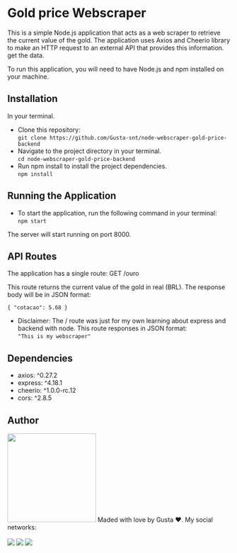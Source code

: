 # Gold price Webscraper

This is a simple Node.js application that acts as a web scraper to retrieve the current value of the gold. The application uses Axios and Cheerio library to make an HTTP request to an external API that provides this information.
get the data.

To run this application, you will need to have Node.js and npm installed on your machine.

## Installation

  In your terminal.
- Clone this repository:  
  `git clone https://github.com/Gusta-snt/node-webscraper-gold-price-backend`   
- Navigate to the project directory in your terminal.   
  `cd node-webscraper-gold-price-backend`   
- Run npm install to install the project dependencies.   
  `npm install`

## Running the Application

- To start the application, run the following command in your terminal:   
  `npm start`   

The server will start running on port 8000.

## API Routes

The application has a single route:
GET /ouro

This route returns the current value of the gold in real (BRL). The response body will be in JSON format:

`{
  "cotacao": 5.68
}`

- Disclaimer: The / route was just for my own learning about express and backend with node. This route responses in JSON format:  
`"This is my webscraper"`

## Dependencies

- axios: ^0.27.2
- express: ^4.18.1
- cheerio: ^1.0.0-rc.12
- cors: ^2.8.5

## Author
<img src="https://i.ibb.co/zmSvf43/Gustavo.png" width="200px">
Maded with love by Gusta ❤️. My social networks:<br/><br/>
<a href="https://www.instagram.com/gustavo_santosfr/" target="_blank"><img src="https://img.shields.io/badge/Instagram-E4405F?style=for-the-badge&logo=instagram&logoColor=white" target="_blank"></a>
<a href="https://www.linkedin.com/in/gustavo-ferreira-dos-santos-a3b6b1231/" target="_blank"><img src="https://img.shields.io/badge/LinkedIn-0077B5?style=for-the-badge&logo=linkedin&logoColor=white" target="_blank"></a>
<a href="https://github.com/Gusta-snt" target="_blank"><img src="https://img.shields.io/badge/GitHub-100000?style=for-the-badge&logo=github&logoColor=white" target="_blank"></a>
